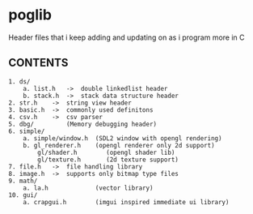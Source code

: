 # poglib
Header files that i keep adding and updating on as i program more in C

## CONTENTS

    1. ds/
        a. list.h   ->  double linkedlist header
        b. stack.h  ->  stack data structure header
    2. str.h    ->  string view header 
    3. basic.h  ->  commonly used definitons
    4. csv.h    ->  csv parser
    5. dbg/         (Memory debugging header)
    6. simple/
        a. simple/window.h  (SDL2 window with opengl rendering)
        b. gl_renderer.h    (opengl renderer only 2d support)
            gl/shader.h        (opengl shader lib)
            gl/texture.h       (2d texture support)
    7. file.h   ->  file handling library
    8. image.h  ->  supports only bitmap type files
    9. math/
        a. la.h             (vector library)
    10. gui/
        a. crapgui.h        (imgui inspired immediate ui library)
        



